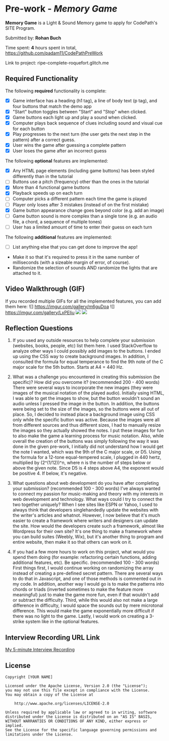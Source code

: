 # Pre-work - *Memory Game*

**Memory Game** is a Light & Sound Memory game to apply for CodePath's SITE Program. 

Submitted by: **Rohan Buch**

Time spent: **4** hours spent in total, https://github.com/padam11/CodePathPreWork

Link to project: ripe-complete-roquefort.glitch.me

## Required Functionality

The following **required** functionality is complete:

* [x] Game interface has a heading (h1 tag), a line of body text (p tag), and four buttons that match the demo app
* [x] "Start" button toggles between "Start" and "Stop" when clicked. 
* [x] Game buttons each light up and play a sound when clicked. 
* [x] Computer plays back sequence of clues including sound and visual cue for each button
* [x] Play progresses to the next turn (the user gets the next step in the pattern) after a correct guess. 
* [x] User wins the game after guessing a complete pattern
* [x] User loses the game after an incorrect guess

The following **optional** features are implemented:

* [x] Any HTML page elements (including game buttons) has been styled differently than in the tutorial
* [ ] Buttons use a pitch (frequency) other than the ones in the tutorial
* [x] More than 4 functional game buttons
* [x] Playback speeds up on each turn
* [ ] Computer picks a different pattern each time the game is played
* [ ] Player only loses after 3 mistakes (instead of on the first mistake)
* [x] Game button appearance change goes beyond color (e.g. add an image)
* [ ] Game button sound is more complex than a single tone (e.g. an audio file, a chord, a sequence of multiple tones)
* [ ] User has a limited amount of time to enter their guess on each turn

The following **additional** features are implemented:

- [ ] List anything else that you can get done to improve the app!
- Make it so that it's required to press it in the same number of milliseconds (with a sizeable margin of error, of course).
- Randomize the selection of sounds AND randomize the lights that are attached to it.

## Video Walkthrough (GIF)

If you recorded multiple GIFs for all the implemented features, you can add them here:
![] https://imgur.com/gallery/m6guDoa
![] https://imgur.com/gallery/LxPEIiu
![](gif3-link-here) 
![](gif4-link-here)

## Reflection Questions
1. If you used any outside resources to help complete your submission (websites, books, people, etc) list them here. 
I used StackOverflow to analyze other ways I could possibly add images to the buttons. I ended up using the CSS way to create background images. In addition, I consulted the formula for equal temperance to find the 9th note of the C major scale for the 5th button. Starts at A4 = 440 Hz.

2. What was a challenge you encountered in creating this submission (be specific)? How did you overcome it? (recommended 200 - 400 words) 
There were several ways to incorporate the new images (they were images of the musical notation of the played audio). Initially using HTML, I was able to get the images to show, but the button wouldn't sound an audio unless I pressed the image in the button. In addition, the buttons were being set to the size of the images, so the buttons were all out of place. So, I decided to instead place a background image using CSS only while the specific button was active. Because the images were all from different sources and thus different sizes, I had to manually resize the images so they actually showed the notes. I put these images for fun to also make the game a learning process for music notation. Also, while overall the creation of the buttons was simply following the way it was done in the given pre-work, I initially did not understand how I would get the note I wanted, which was the 9th of the C major scale, or D5. Using the formula for a 12-tone equal-tempered scale, I plugged in 440 hertz, multiplied by (2^(1/12))^n, where n is the number of steps below or above the given note. Since D5 is 4 steps above A4, the exponent would be positive 4. If below, it's negative.

3. What questions about web development do you have after completing your submission? (recommended 100 - 300 words) 
I've always wanted to connect my passion for music-making and theory with my interests in web development and technology. What ways could I try to connect the two together uniquely? When I see sites like ESPN or Yahoo, I used to always think that developers singlehandedly update the websites with the writer's articles and whatnot. However, I now believe that it's much easier to create a framework where writers and designers can update the site. How would the developers create such a framework, almost like Wordpress for their own site? It's one thing to make a framework where you can build suites (Weebly, Wix), but it's another thing to program and entire website, then make it so that others can work on it.

4. If you had a few more hours to work on this project, what would you spend them doing (for example: refactoring certain functions, adding additional features, etc). Be specific. (recommended 100 - 300 words) 
First things first, I would continue working on randomizing the array instead of creating a pre-defined secret pattern. There are several ways to do that in Javascript, and one of those methods is commented out in my code. In addition, another way I would go is to make the patterns into chords or triads (inverted sometimes to make the feature more meaningful) just to make the game more fun, even if that wouldn't add or subtract the difficulty. Third, while this would also not make a large difference in difficulty, I would space the sounds out by mere microtonal difference. This would make the game exponentially more difficult if there was no light to the game. Lastly, I would work on creating a 3-strike system like in the optional features.



## Interview Recording URL Link

[My 5-minute Interview Recording](https://youtu.be/KblSdJ-OlZI)


## License

    Copyright [YOUR NAME]

    Licensed under the Apache License, Version 2.0 (the "License");
    you may not use this file except in compliance with the License.
    You may obtain a copy of the License at

        http://www.apache.org/licenses/LICENSE-2.0

    Unless required by applicable law or agreed to in writing, software
    distributed under the License is distributed on an "AS IS" BASIS,
    WITHOUT WARRANTIES OR CONDITIONS OF ANY KIND, either express or implied.
    See the License for the specific language governing permissions and
    limitations under the License.
